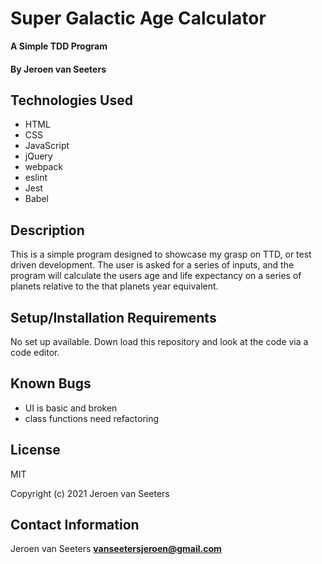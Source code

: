 # Super Galactic Age Calculator

**A Simple TDD Program**

#### By Jeroen van Seeters

## Technologies Used

* HTML
* CSS
* JavaScript
* jQuery
* webpack
* eslint
* Jest
* Babel

## Description

This is a simple program designed to showcase my grasp on TTD, or test driven development. The user is asked for a series of inputs, and the program will calculate the users age and life expectancy on a series of planets relative to the that planets year equivalent.

## Setup/Installation Requirements

No set up available. Down load this repository and look at the code via a code editor. 

## Known Bugs

* UI is basic and broken
* class functions need refactoring

## License

MIT

Copyright (c) 2021 Jeroen van Seeters

## Contact Information

Jeroen van Seeters **vanseetersjeroen@gmail.com**

